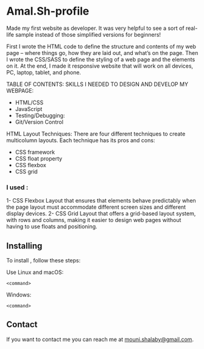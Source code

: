 # Amal.Sh-profile
Made my first website as developer. It was very helpful to see a sort of real-life sample instead of those simplified versions for beginners!

First I wrote the HTML code to define the structure and contents of my web page – where things go, how they are laid out, and what’s on the page. Then I wrote  the CSS/SASS  to define the styling of a web page and the elements on it. At the end, I made it responsive website that will work on all devices, PC, laptop, tablet, and phone.
	
TABLE OF CONTENTS: SKILLS I NEEDED TO DESIGN AND DEVELOP MY WEBPAGE:


*	HTML/CSS
*	JavaScript
*	Testing/Debugging:
*	Git/Version Control

HTML Layout Techniques:
There are four different techniques to create multicolumn layouts. Each technique has its pros and cons:
*	CSS framework
*	CSS float property
*	CSS flexbox
*	CSS grid


### I used :
1-  CSS Flexbox Layout that ensures that elements behave predictably when the page layout must accommodate different screen sizes and different display devices.
2- CSS Grid Layout that offers a grid-based layout system, with rows and columns, making it easier to design web pages without having to use floats and positioning.


## Installing <amal-profile>

To install <amal-profile>, follow these steps:

Use Linux and macOS:
```
<command>
```

Windows:
```
<command>
```

## Contact


If you want to contact me you can reach me at <mouni.shalaby@gmail.com>.




